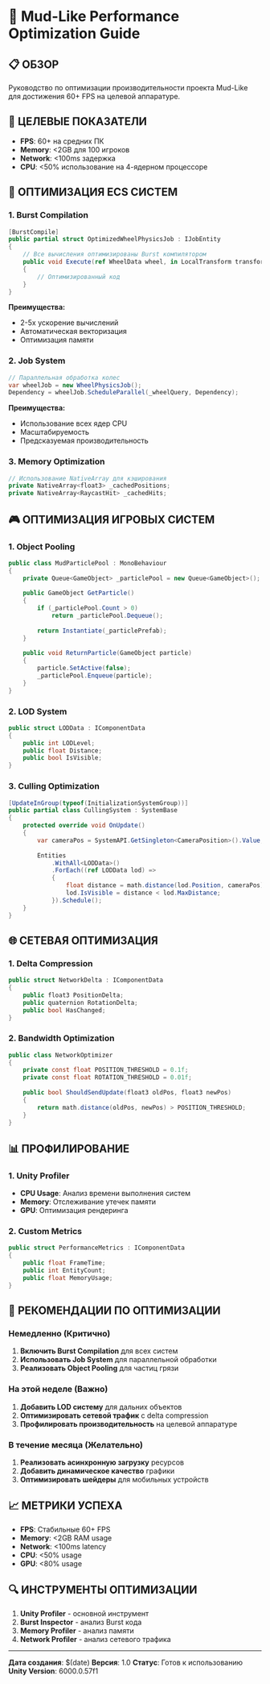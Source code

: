# 🚀 Mud-Like Performance Optimization Guide

## 📋 **ОБЗОР**

Руководство по оптимизации производительности проекта Mud-Like для достижения 60+ FPS на целевой аппаратуре.

## 🎯 **ЦЕЛЕВЫЕ ПОКАЗАТЕЛИ**

- **FPS**: 60+ на средних ПК
- **Memory**: <2GB для 100 игроков
- **Network**: <100ms задержка
- **CPU**: <50% использование на 4-ядерном процессоре

## 🔧 **ОПТИМИЗАЦИЯ ECS СИСТЕМ**

### **1. Burst Compilation**

```csharp
[BurstCompile]
public partial struct OptimizedWheelPhysicsJob : IJobEntity
{
    // Все вычисления оптимизированы Burst компилятором
    public void Execute(ref WheelData wheel, in LocalTransform transform)
    {
        // Оптимизированный код
    }
}
```

**Преимущества:**
- 2-5x ускорение вычислений
- Автоматическая векторизация
- Оптимизация памяти

### **2. Job System**

```csharp
// Параллельная обработка колес
var wheelJob = new WheelPhysicsJob();
Dependency = wheelJob.ScheduleParallel(_wheelQuery, Dependency);
```

**Преимущества:**
- Использование всех ядер CPU
- Масштабируемость
- Предсказуемая производительность

### **3. Memory Optimization**

```csharp
// Использование NativeArray для кэширования
private NativeArray<float3> _cachedPositions;
private NativeArray<RaycastHit> _cachedHits;
```

## 🎮 **ОПТИМИЗАЦИЯ ИГРОВЫХ СИСТЕМ**

### **1. Object Pooling**

```csharp
public class MudParticlePool : MonoBehaviour
{
    private Queue<GameObject> _particlePool = new Queue<GameObject>();
    
    public GameObject GetParticle()
    {
        if (_particlePool.Count > 0)
            return _particlePool.Dequeue();
        
        return Instantiate(_particlePrefab);
    }
    
    public void ReturnParticle(GameObject particle)
    {
        particle.SetActive(false);
        _particlePool.Enqueue(particle);
    }
}
```

### **2. LOD System**

```csharp
public struct LODData : IComponentData
{
    public int LODLevel;
    public float Distance;
    public bool IsVisible;
}
```

### **3. Culling Optimization**

```csharp
[UpdateInGroup(typeof(InitializationSystemGroup))]
public partial class CullingSystem : SystemBase
{
    protected override void OnUpdate()
    {
        var cameraPos = SystemAPI.GetSingleton<CameraPosition>().Value;
        
        Entities
            .WithAll<LODData>()
            .ForEach((ref LODData lod) =>
            {
                float distance = math.distance(lod.Position, cameraPos);
                lod.IsVisible = distance < lod.MaxDistance;
            }).Schedule();
    }
}
```

## 🌐 **СЕТЕВАЯ ОПТИМИЗАЦИЯ**

### **1. Delta Compression**

```csharp
public struct NetworkDelta : IComponentData
{
    public float3 PositionDelta;
    public quaternion RotationDelta;
    public bool HasChanged;
}
```

### **2. Bandwidth Optimization**

```csharp
public class NetworkOptimizer
{
    private const float POSITION_THRESHOLD = 0.1f;
    private const float ROTATION_THRESHOLD = 0.01f;
    
    public bool ShouldSendUpdate(float3 oldPos, float3 newPos)
    {
        return math.distance(oldPos, newPos) > POSITION_THRESHOLD;
    }
}
```

## 📊 **ПРОФИЛИРОВАНИЕ**

### **1. Unity Profiler**

- **CPU Usage**: Анализ времени выполнения систем
- **Memory**: Отслеживание утечек памяти
- **GPU**: Оптимизация рендеринга

### **2. Custom Metrics**

```csharp
public struct PerformanceMetrics : IComponentData
{
    public float FrameTime;
    public int EntityCount;
    public float MemoryUsage;
}
```

## 🎯 **РЕКОМЕНДАЦИИ ПО ОПТИМИЗАЦИИ**

### **Немедленно (Критично)**
1. **Включить Burst Compilation** для всех систем
2. **Использовать Job System** для параллельной обработки
3. **Реализовать Object Pooling** для частиц грязи

### **На этой неделе (Важно)**
1. **Добавить LOD систему** для дальних объектов
2. **Оптимизировать сетевой трафик** с delta compression
3. **Профилировать производительность** на целевой аппаратуре

### **В течение месяца (Желательно)**
1. **Реализовать асинхронную загрузку** ресурсов
2. **Добавить динамическое качество** графики
3. **Оптимизировать шейдеры** для мобильных устройств

## 📈 **МЕТРИКИ УСПЕХА**

- **FPS**: Стабильные 60+ FPS
- **Memory**: <2GB RAM usage
- **Network**: <100ms latency
- **CPU**: <50% usage
- **GPU**: <80% usage

## 🔍 **ИНСТРУМЕНТЫ ОПТИМИЗАЦИИ**

1. **Unity Profiler** - основной инструмент
2. **Burst Inspector** - анализ Burst кода
3. **Memory Profiler** - анализ памяти
4. **Network Profiler** - анализ сетевого трафика

---

**Дата создания**: $(date)
**Версия**: 1.0
**Статус**: Готов к использованию
**Unity Version**: 6000.0.57f1